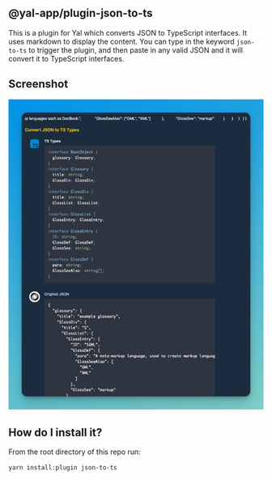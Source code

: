 ## @yal-app/plugin-json-to-ts

This is a plugin for Yal which converts JSON to TypeScript interfaces. It uses markdown to display the content. You can type in the keyword `json-to-ts` to trigger the plugin, and then paste in any valid JSON and it will convert it to TypeScript interfaces.

## Screenshot

![json-to-ts](./resources/json-to-ts.png 'json-to-ts')

## How do I install it?

From the root directory of this repo run:

```
yarn install:plugin json-to-ts
```
